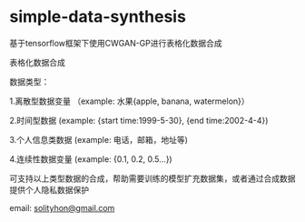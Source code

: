 # simple-data-synthesis
基于tensorflow框架下使用CWGAN-GP进行表格化数据合成

表格化数据合成

数据类型：

1.离散型数据变量 （example: 水果{apple, banana, watermelon}）

2.时间型数据 (example: {start time:1999-5-30}, {end time:2002-4-4})

3.个人信息类数据 (example: 电话，邮箱，地址等)

4.连续性数据变量 (example: {0.1, 0.2, 0.5...})

可支持以上类型数据的合成，帮助需要训练的模型扩充数据集，或者通过合成数据提供个人隐私数据保护


email: solityhon@gmail.com
